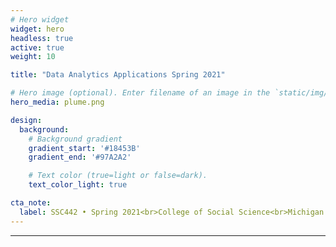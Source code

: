 ```yaml
---
# Hero widget
widget: hero
headless: true
active: true
weight: 10

title: "Data Analytics Applications Spring 2021"

# Hero image (optional). Enter filename of an image in the `static/img/` folder.
hero_media: plume.png

design:
  background:
    # Background gradient
    gradient_start: '#18453B'
    gradient_end: '#97A2A2'

    # Text color (true=light or false=dark).
    text_color_light: true

cta_note:
  label: SSC442 • Spring 2021<br>College of Social Science<br>Michigan State University
---
```


****
